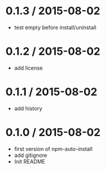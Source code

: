 
0.1.3 / 2015-08-02
==================

 * test empty before install/uninstall

0.1.2 / 2015-08-02
==================

 * add license

0.1.1 / 2015-08-02
==================

 * add history

0.1.0 / 2015-08-02
==================

 * first version of npm-auto-install
 * add gitignore
 * Init README

